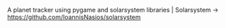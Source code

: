 A planet tracker using pygame and solarsystem libraries | 
Solarsystem -> https://github.com/IoannisNasios/solarsystem
